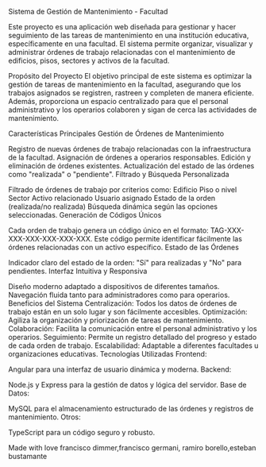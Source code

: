 Sistema de Gestión de Mantenimiento - Facultad

Este proyecto es una aplicación web diseñada para gestionar y hacer seguimiento de las tareas de mantenimiento en una institución educativa, específicamente en una facultad. El sistema permite organizar, visualizar y administrar órdenes de trabajo relacionadas con el mantenimiento de edificios, pisos, sectores y activos de la facultad.

Propósito del Proyecto
El objetivo principal de este sistema es optimizar la gestión de tareas de mantenimiento en la facultad, asegurando que los trabajos asignados se registren, rastreen y completen de manera eficiente. Además, proporciona un espacio centralizado para que el personal administrativo y los operarios colaboren y sigan de cerca las actividades de mantenimiento.

Características Principales
Gestión de Órdenes de Mantenimiento

Registro de nuevas órdenes de trabajo relacionadas con la infraestructura de la facultad.
Asignación de órdenes a operarios responsables.
Edición y eliminación de órdenes existentes.
Actualización del estado de las órdenes como "realizada" o "pendiente".
Filtrado y Búsqueda Personalizada

Filtrado de órdenes de trabajo por criterios como:
Edificio
Piso o nivel
Sector
Activo relacionado
Usuario asignado
Estado de la orden (realizada/no realizada)
Búsqueda dinámica según las opciones seleccionadas.
Generación de Códigos Únicos

Cada orden de trabajo genera un código único en el formato: TAG-XXX-XXX-XXX-XXX-XXX-XXX.
Este código permite identificar fácilmente las órdenes relacionadas con un activo específico.
Estado de las Órdenes

Indicador claro del estado de la orden: "Sí" para realizadas y "No" para pendientes.
Interfaz Intuitiva y Responsiva

Diseño moderno adaptado a dispositivos de diferentes tamaños.
Navegación fluida tanto para administradores como para operarios.
Beneficios del Sistema
Centralización: Todos los datos de órdenes de trabajo están en un solo lugar y son fácilmente accesibles.
Optimización: Agiliza la organización y priorización de tareas de mantenimiento.
Colaboración: Facilita la comunicación entre el personal administrativo y los operarios.
Seguimiento: Permite un registro detallado del progreso y estado de cada orden de trabajo.
Escalabilidad: Adaptable a diferentes facultades u organizaciones educativas.
Tecnologías Utilizadas
Frontend:

Angular para una interfaz de usuario dinámica y moderna.
Backend:

Node.js y Express para la gestión de datos y lógica del servidor.
Base de Datos:

MySQL para el almacenamiento estructurado de las órdenes y registros de mantenimiento.
Otros:

TypeScript para un código seguro y robusto.

Made with love
francisco dimmer,francisco germani, ramiro borello,esteban bustamante
